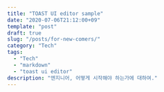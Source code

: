 ```yaml
---
title: "TOAST UI editor sample"
date: "2020-07-06T21:12:00+09"
template: "post"
draft: true
slug: "/posts/for-new-comers/"
category: "Tech"
tags:
  - "Tech"
  - "markdown"
  - "toast ui editor"
description: "엔지니어, 어떻게 시작해야 하는가에 대하여."
---
```


